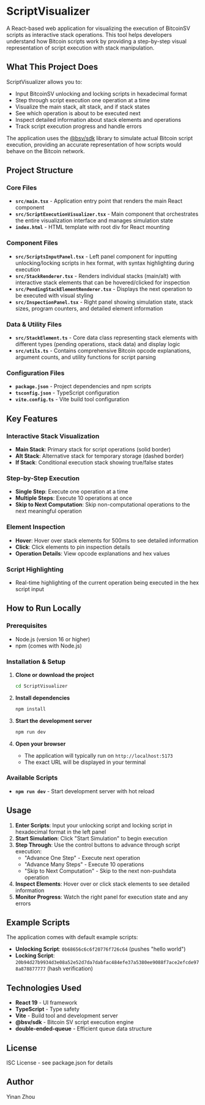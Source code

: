 # ScriptVisualizer

A React-based web application for visualizing the execution of BitcoinSV scripts as interactive stack operations. This tool helps developers understand how Bitcoin scripts work by providing a step-by-step visual representation of script execution with stack manipulation.

## What This Project Does

ScriptVisualizer allows you to:
- Input BitcoinSV unlocking and locking scripts in hexadecimal format
- Step through script execution one operation at a time
- Visualize the main stack, alt stack, and if stack states
- See which operation is about to be executed next
- Inspect detailed information about stack elements and operations
- Track script execution progress and handle errors

The application uses the [@bsv/sdk](https://www.npmjs.com/package/@bsv/sdk) library to simulate actual Bitcoin script execution, providing an accurate representation of how scripts would behave on the Bitcoin network.

## Project Structure

### Core Files

- **`src/main.tsx`** - Application entry point that renders the main React component
- **`src/ScriptExecutionVisualizer.tsx`** - Main component that orchestrates the entire visualization interface and manages simulation state
- **`index.html`** - HTML template with root div for React mounting

### Component Files

- **`src/ScriptsInputPanel.tsx`** - Left panel component for inputting unlocking/locking scripts in hex format, with syntax highlighting during execution
- **`src/StackRenderer.tsx`** - Renders individual stacks (main/alt) with interactive stack elements that can be hovered/clicked for inspection
- **`src/PendingStackElementRenderer.tsx`** - Displays the next operation to be executed with visual styling
- **`src/InspectionPanel.tsx`** - Right panel showing simulation state, stack sizes, program counters, and detailed element information

### Data & Utility Files

- **`src/StackElement.ts`** - Core data class representing stack elements with different types (pending operations, stack data) and display logic
- **`src/utils.ts`** - Contains comprehensive Bitcoin opcode explanations, argument counts, and utility functions for script parsing

### Configuration Files

- **`package.json`** - Project dependencies and npm scripts
- **`tsconfig.json`** - TypeScript configuration
- **`vite.config.ts`** - Vite build tool configuration

## Key Features

### Interactive Stack Visualization
- **Main Stack**: Primary stack for script operations (solid border)
- **Alt Stack**: Alternative stack for temporary storage (dashed border)
- **If Stack**: Conditional execution stack showing true/false states

### Step-by-Step Execution
- **Single Step**: Execute one operation at a time
- **Multiple Steps**: Execute 10 operations at once
- **Skip to Next Computation**: Skip non-computational operations to the next meaningful operation

### Element Inspection
- **Hover**: Hover over stack elements for 500ms to see detailed information
- **Click**: Click elements to pin inspection details
- **Operation Details**: View opcode explanations and hex values

### Script Highlighting
- Real-time highlighting of the current operation being executed in the hex script input

## How to Run Locally

### Prerequisites
- Node.js (version 16 or higher)
- npm (comes with Node.js)

### Installation & Setup

1. **Clone or download the project**
   ```bash
   cd ScriptVisualizer
   ```

2. **Install dependencies**
   ```bash
   npm install
   ```

3. **Start the development server**
   ```bash
   npm run dev
   ```

4. **Open your browser**
   - The application will typically run on `http://localhost:5173`
   - The exact URL will be displayed in your terminal

### Available Scripts

- **`npm run dev`** - Start development server with hot reload

## Usage

1. **Enter Scripts**: Input your unlocking script and locking script in hexadecimal format in the left panel
2. **Start Simulation**: Click "Start Simulation" to begin execution
3. **Step Through**: Use the control buttons to advance through script execution:
   - "Advance One Step" - Execute next operation
   - "Advance Many Steps" - Execute 10 operations
   - "Skip to Next Computation" - Skip to the next non-pushdata operation
4. **Inspect Elements**: Hover over or click stack elements to see detailed information
5. **Monitor Progress**: Watch the right panel for execution state and any errors

## Example Scripts

The application comes with default example scripts:
- **Unlocking Script**: `0b68656c6c6f20776f726c64` (pushes "hello world")
- **Locking Script**: `20b94d27b9934d3e08a52e52d7da7dabfac484efe37a5380ee9088f7ace2efcde978a878877777` (hash verification)

## Technologies Used

- **React 19** - UI framework
- **TypeScript** - Type safety
- **Vite** - Build tool and development server
- **@bsv/sdk** - Bitcoin SV script execution engine
- **double-ended-queue** - Efficient queue data structure

## License

ISC License - see package.json for details

## Author

Yinan Zhou
